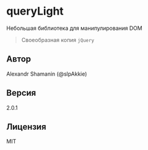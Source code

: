 # queryLight

Небольшая библиотека для манипулирования DOM

> Своеобразная копия `jQuery`

## Автор

Alexandr Shamanin (@slpAkkie)

## Версия

2.0.1

## Лицензия

MIT
